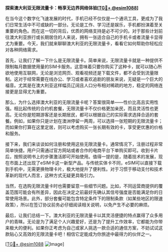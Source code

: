 **探索澳大利亚无限流量卡：畅享无边界网络体验[[TG💪+ @esim1088](https://t.me/s/esim1088)]**

在当今这个数字化飞速发展的时代，手机已经不仅仅是一个通讯工具，更成为了我们日常生活中不可或缺的一部分。无论是工作、学习还是娱乐，手机都扮演着至关重要的角色。而在这一切的背后，优质的网络支持是必不可少的。对于那些计划前往澳大利亚旅行或长期居住的人来说，拥有一张适合自己的手机卡或者流量卡显得尤为重要。今天，我们就来聊聊澳大利亚的无限流量卡，看看它如何帮助你轻松应对各种网络需求。

首先，让我们了解一下什么是无限流量卡。简单来说，无限流量卡就是一种提供不限制每月数据使用量的SIM卡服务。这意味着只要你购买了这种卡，就可以随心所欲地使用互联网，无论是浏览网页、观看视频还是下载文件，都不会受到流量限制。这对于经常需要在线办公、学习或者喜欢追剧的朋友来说，无疑是一个巨大的福音。尤其是在澳大利亚这样幅员辽阔且人口分布相对稀疏的地方，稳定的网络连接更是显得尤为重要。

那么，为什么选择澳大利亚的无限流量卡呢？答案很简单——性价比高且实用性强。相比起传统的合约机套餐，无限流量卡不仅价格更加亲民，而且灵活性也更高。无论你是短期游客还是长期居民，都可以根据自己的实际需求选择合适的套餐。例如，如果你只是计划在澳洲停留一两周，可以选择一张短期的无限流量卡；而如果你打算在这里定居，则可以考虑购买一张长期有效的卡，享受更优惠的价格和服务。

接下来，我们来谈谈如何注册和使用这些无限流量卡。通常情况下，注册过程非常简单快捷。用户只需通过官方网站或者合作的电商平台下单购买即可。收到卡片后，按照说明书上的步骤激活即可开始使用。值得一提的是，随着技术的发展，现在市面上还出现了eSIM卡这一新型产品。与传统实体卡不同，eSIM可以直接下载到手机中，无需更换物理卡片，极大地提升了便利性。对于习惯于移动支付和技术革新的现代人而言，这种方式无疑更具吸引力。

当然，在选购无限流量卡时也需要留意一些细节问题。比如，不同运营商提供的覆盖范围可能会有所差异，因此在决定之前最好先确认其信号强度是否能满足你的日常使用场景。此外，部分套餐可能包含特定条件下的限制条款（如某些地区的限速政策），所以在签订协议前务必仔细阅读相关说明，以免产生不必要的麻烦。

最后，让我们总结一下。澳大利亚的无限流量卡以其灵活便捷的特点赢得了众多用户的青睐。无论是为了满足个人兴趣爱好，还是为了提升工作效率，它都能为你带来极大的便利。如果你正考虑为自己或家人挑选一款合适的通信方案，不妨试试这款贴心又高效的无限流量卡吧！相信它定能成为你旅途中最得力的伙伴之一。

[[TG💪+ @esim1088](https://t.me/s/esim1088) ![Image](https://i.postimg.cc/4NQfJmqS/Snipaste-2025-05-13-00-14-12.png)]
